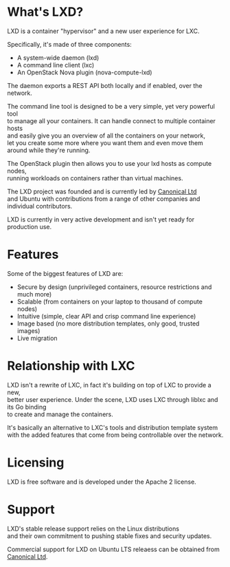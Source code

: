# What's LXD?
LXD is a container "hypervisor" and a new user experience for LXC.

Specifically, it's made of three components:

 * A system-wide daemon (lxd)
 * A command line client (lxc)
 * An OpenStack Nova plugin (nova-compute-lxd)

The daemon exports a REST API both locally and if enabled, over the network.

The command line tool is designed to be a very simple, yet very powerful tool  
to manage all your containers. It can handle connect to multiple container hosts  
and easily give you an overview of all the containers on your network,  
let you create some more where you want them and even move them around while they're running.

The OpenStack plugin then allows you to use your lxd hosts as compute nodes,  
running workloads on containers rather than virtual machines.


The LXD project was founded and is currently led by [Canonical Ltd](https://www.canonical.com)  
and Ubuntu with contributions from a range of other companies and individual contributors.

LXD is currently in very active development and isn't yet ready for production use.

# Features
Some of the biggest features of LXD are:

 * Secure by design (unprivileged containers, resource restrictions and much more)
 * Scalable (from containers on your laptop to thousand of compute nodes)
 * Intuitive (simple, clear API and crisp command line experience)
 * Image based (no more distribution templates, only good, trusted images)
 * Live migration

# Relationship with LXC
LXD isn't a rewrite of LXC, in fact it's building on top of LXC to provide a new,  
better user experience. Under the scene, LXD uses LXC through liblxc and its Go binding  
to create and manage the containers.

It's basically an alternative to LXC's tools and distribution template system  
with the added features that come from being controllable over the network.

# Licensing
LXD is free software and is developed under the Apache 2 license.

# Support
LXD's stable release support relies on the Linux distributions  
and their own commitment to pushing stable fixes and security updates.

Commercial support for LXD on Ubuntu LTS releaess can be obtained from [Canonical Ltd](https://www.canonical.com).

